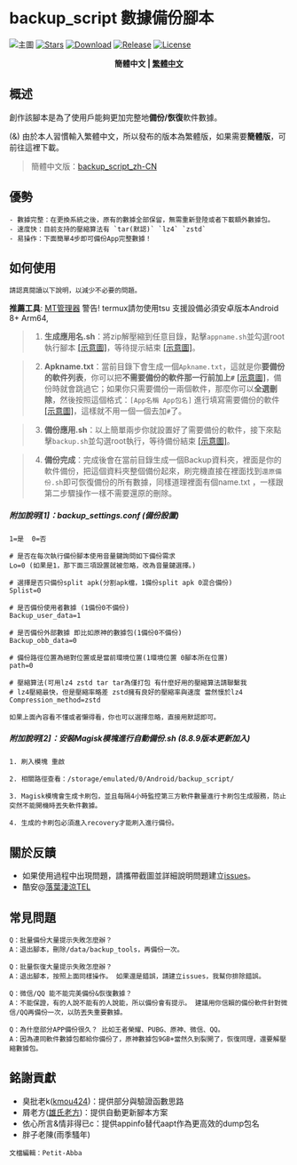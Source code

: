 # backup_script 數據備份腳本
 ![主圖](https://github.com/Petit-Abba/backup_script_zh-CN/blob/06e06a015a1f672be52d980cb77ec0fd8dc4087d/File/mmexport1631297554615.png)
 [![Stars](https://img.shields.io/github/stars/YAWAsau/backup_script?label=stars)](https://github.com/YAWAsau)
 [![Download](https://img.shields.io/github/downloads/YAWAsau/backup_script/total)](https://github.com/YAWAsau/backup_script/releases)
 [![Release](https://img.shields.io/github/v/release/YAWAsau/backup_script?label=release)](https://github.com/YAWAsau/backup_script/releases/latest)
 [![License](https://img.shields.io/github/license/YAWAsau/backup_script?label=License)](https://choosealicense.com/licenses/gpl-3.0)

 <div align="center">
     <span style="font-weight: bold"> 簡體中文 | <a href=README_TS.md> 繁體中文 </a> </span>
 </div>

 ## 概述
   創作該腳本是為了使用戶能夠更加完整地**備份/恢復**軟件數據。

   (&) 由於本人習慣輸入繁體中文，所以發布的版本為繁體版，如果需要**簡體版**，可前往這裡下載。
   > 簡體中文版：[backup_script_zh-CN](https://github.com/Petit-Abba/backup_script_zh-CN)

 ## 優勢
    - 數據完整：在更換系統之後，原有的數據全部保留，無需重新登陸或者下載額外數據包。
    - 速度快：目前支持的壓縮算法有 `tar(默認)` `lz4` `zstd`
    - 易操作：下面簡單4步即可備份App完整數據！

 ## 如何使用
   `請認真閱讀以下說明，以減少不必要的問題。  `

   **推薦工具**: [MT管理器](https://www.coolapk.com/apk/bin.mt.plus)
    警告! termux請勿使用tsu 支援設備必須安卓版本Android 8+ Arm64,

   > 1. __生成應用名.sh__：將zip解壓縮到任意目錄，點擊`appname.sh`並勾選root執行腳本 [[示意圖]](https://github.com/Petit-Abba/backup_script_zh-CN//raw/main/File/Picture/1.png)，等待提示結束 [[示意圖]](https://github.com/Petit-Abba/backup_script_zh-CN//raw/main/File/Picture/2.png)。

   > 2. __Apkname.txt__：當前目錄下會生成一個`Apkname.txt`，這就是你**要備份的軟件列表**，你可以把**不需要備份的軟件那一行前加上`#`** [[示意圖]](https://github.com/Petit-Abba/backup_script_zh-CN//raw/main/File/Picture/3.png)，備份時就會跳過它；如果你只需要備份一兩個軟件，那麼你可以**全選刪除**，然後按照這個格式：`[App名稱 App包名]` 進行填寫需要備份的軟件 [[示意圖]](https://github.com/Petit-Abba/backup_script_zh-CN//raw/main/File/Picture/4.png)，這樣就不用一個一個去加`#`了。

   > 3. __備份應用.sh__：以上簡單兩步你就設置好了需要備份的軟件，接下來點擊`backup.sh`並勾選root執行，等待備份結束 [[示意圖]](https://github.com/Petit-Abba/backup_script_zh-CN//raw/main/File/Picture/5.png)。

   > 4. __備份完成__：完成後會在當前目錄生成一個Backup資料夾，裡面是你的軟件備份，把這個資料夾整個備份起來，刷完機直接在裡面找到`還原備份.sh`即可恢復備份的所有數據，同樣道理裡面有個name.txt ，一樣跟第二步驟操作一樣不需要還原的刪除。

 ##### 附加說明[1]：backup_settings.conf (備份設置)
   ```
   1=是  0=否 

   # 是否在每次執行備份腳本使用音量鍵詢問如下備份需求
   Lo=0 (如果是1，那下面三項設置就被忽略，改為音量鍵選擇。)

   # 選擇是否只備份split apk(分割apk檔，1備份split apk 0混合備份)
   Splist=0

   # 是否備份使用者數據 (1備份0不備份)
   Backup_user_data=1

   # 是否備份外部數據 即比如原神的數據包(1備份0不備份)
   Backup_obb_data=0

   # 備份路徑位置為絕對位置或是當前環境位置(1環境位置 0腳本所在位置)
   path=0

   # 壓縮算法(可用lz4 zstd tar tar為僅打包 有什麼好用的壓縮算法請聯繫我
   # lz4壓縮最快，但是壓縮率略差 zstd擁有良好的壓縮率與速度 當然慢於lz4
   Compression_method=zstd
   ```
   `如果上面內容看不懂或者懶得看，你也可以選擇忽略，直接用默認即可。  `


 ##### 附加說明[2]：安裝Magisk模塊進行自動備份.sh (8.8.9版本更新加入)
   ```
   1. 刷入模塊 重啟

   2. 相關路徑查看：/storage/emulated/0/Android/backup_script/

   3. Magisk模塊會生成卡刷包，並且每隔4小時監控第三方軟件數量進行卡刷包生成服務，防止突然不能開機時丟失軟件數據。

   4. 生成的卡刷包必須進入recovery才能刷入進行備份。
   ```

 ## 關於反饋
   - 如果使用過程中出現問題，請攜帶截圖並詳細說明問題建立[issues](https://github.com/YAWAsau/backup_script/issues)。
   - 酷安@[落葉淒涼TEL](http://www.coolapk.com/u/2277637)

 ## 常見問題
   ```
   Q：批量備份大量提示失敗怎麼辦？
   A：退出腳本，刪除/data/backup_tools，再備份一次。

   Q：批量恢復大量提示失敗怎麼辦？
   A：退出腳本，按照上面同樣操作。 如果還是錯誤，請建立issues，我幫你排除錯誤。

   Q：微信/QQ 能不能完美備份&恢復數據？
   A：不能保證，有的人說不能有的人說能，所以備份會有提示。 建議用你信賴的備份軟件針對微信/QQ再備份一次，以防丟失重要數據。

   Q：為什麼部分APP備份很久？ 比如王者榮耀、PUBG、原神、微信、QQ。
   A：因為連同軟件數據包都給你備份了，原神數據包9GB+當然久到裂開了，恢復同理，還要解壓縮數據包。
   ```

 ## 銘謝貢獻
   - 臭批老k([kmou424](https://github.com/kmou424))：提供部分與驗證函數思路
   - 屑老方([雄氏老方](http://www.coolapk.com/u/665894))：提供自動更新腳本方案
   - 依心所言&情非得已c：提供appinfo替代aapt作為更高效的dump包名
   - 胖子老陳(雨季騷年)

   `文檔編輯：Petit-Abba`